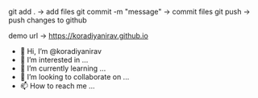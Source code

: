 git add . -> add files
git commit -m "message" -> commit files
git push -> push changes to github

demo url -> https://koradiyanirav.github.io

- 👋 Hi, I’m @koradiyanirav
- 👀 I’m interested in ...
- 🌱 I’m currently learning ...
- 💞️ I’m looking to collaborate on ...
- 📫 How to reach me ...

<!---
KoradiyaNirav is a ✨ special ✨ repository because its `README.md` (this file) appears on your GitHub profile.
You can click the Preview link to take a look at your changes.
--->
